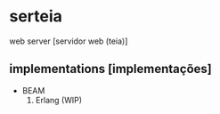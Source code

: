 # serteia

web server [servidor web (teia)]

## implementations [implementações]

- BEAM
  1. Erlang (WIP)
